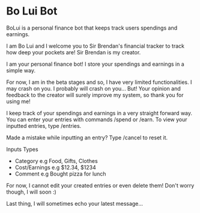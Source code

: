 # Bo Lui Bot
BoLui is a personal finance bot that keeps track users spendings and earnings.

I am Bo Lui and I welcome you to Sir Brendan's financial tracker to track how deep your pockets are! Sir Brendan is my creator.

I am your personal finance bot! I store your spendings and earnings in a simple way.

For now, I am in the beta stages and so, I have very limited functionalities. I may crash on you. I probably will crash on you... But! Your opinion and feedback to the creator will surely improve my system, so thank you for using me! 

I keep track of your spendings and earnings in a very straight forward way. You can enter your entries with commands /spend or /earn. To view your inputted entries, type /entries. 

Made a mistake while inputting an entry? Type /cancel to reset it. 

Inputs Types 
 - Category e.g Food, Gifts, Clothes 
 - Cost/Earnings e.g $12.34, $1234
 - Comment e.g Bought pizza for lunch

For now, I cannot edit your created entries or even delete them! Don't worry though, I will soon :)


Last thing, I will sometimes echo your latest message...
